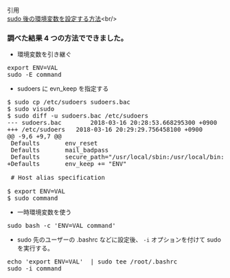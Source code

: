 引用<br/>
[sudo 後の環境変数を設定する方法](https://nogiro.hatenablog.com/entry/2018/03/16/204843 "https://nogiro.hatenablog.com/entry/2018/03/16/204843")<br/>

### 調べた結果 4 つの方法でできました。

- 環境変数を引き継ぐ
<pre>
export ENV=VAL
sudo -E command
</pre>

- sudoers に evn_keep を指定する
<pre>
$ sudo cp /etc/sudoers sudoers.bac
$ sudo visudo
$ sudo diff -u sudoers.bac /etc/sudoers
--- sudoers.bac        2018-03-16 20:28:53.668295300 +0900
+++ /etc/sudoers   2018-03-16 20:29:29.756458100 +0900
@@ -9,6 +9,7 @@
 Defaults       env_reset
 Defaults       mail_badpass
 Defaults       secure_path="/usr/local/sbin:/usr/local/bin:/usr/sbin:/usr/bin:/sbin:/bin:/snap/bin"
+Defaults       env_keep += "ENV"

 # Host alias specification

$ export ENV=VAL
$ sudo command
</pre>

- 一時環境変数を使う
<pre>
sudo bash -c 'ENV=VAL command'
</pre>

- sudo 先のユーザーの .bashrc などに設定後、 `-i` オプションを付けて sudo を実行する。
<pre>
echo 'export ENV=VAL'  | sudo tee /root/.bashrc
sudo -i command
</pre>
